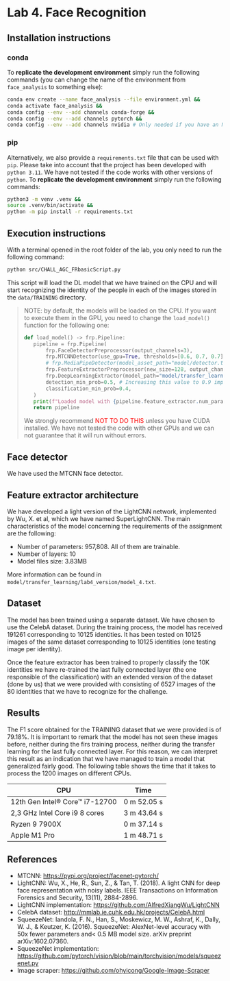 # Lab 4. Face Recognition

## Installation instructions

### conda

To **replicate the development environment** simply run the following commands (you can change the name of the environment from `face_analysis` to something else):

```bash
conda env create --name face_analysis --file environment.yml &&
conda activate face_analysis &&
conda config --env --add channels conda-forge &&
conda config --env --add channels pytorch &&
conda config --env --add channels nvidia # Only needed if you have an Nvidia GPU
```

### pip

Alternatively, we also provide a `requirements.txt` file that can be used with `pip`. Please take into account that the project has been developed with `python 3.11`. We have not tested if the code works with other versions of `python`. To **replicate the development environment** simply run the following commands:

```bash
python3 -m venv .venv &&
source .venv/bin/activate &&
python -m pip install -r requirements.txt
```

## Execution instructions

With a terminal opened in the root folder of the lab, you only need to run the following command:

```bash
python src/CHALL_AGC_FRbasicScript.py 
```

This script will load the DL model that we have trained on the CPU and will start recognizing the identity of the people in each of the images stored in the `data/TRAINING` directory.

> NOTE: by default, the models will be loaded on the CPU. If you want to execute them in the GPU, you need to change the `load_model()` function for the following one:
>
> ```python
> def load_model() -> frp.Pipeline:
>    pipeline = frp.Pipeline(
>        frp.FaceDetectorPreprocessor(output_channels=3),
>        frp.MTCNNDetector(use_gpu=True, thresholds=[0.6, 0.7, 0.7]),
>        # frp.MediaPipeDetector(model_asset_path="model/detector.tflite"),
>        frp.FeatureExtractorPreprocessor(new_size=128, output_channels=3),
>        frp.DeepLearningExtractor(model_path="model/transfer_learning/lab4_version/model_4-15.ckpt", num_classes=80, input_channels=3, use_gpu=True),
>        detection_min_prob=0.5, # Increasing this value to 0.9 improves the accuracy
>        classification_min_prob=0.4,
>    )
>    print(f"Loaded model with {pipeline.feature_extractor.num_parameters()} parameters")
>    return pipeline
> ```
> We strongly recommend <span style="color:red">NOT TO DO THIS</span> unless you have CUDA installed. We have not tested the code with other GPUs and we can not guarantee that it will run without errors.

## Face detector

We have used the MTCNN face detector.


## Feature extractor architecture

We have developed a light version of the LightCNN network, implemented by Wu, X. et al, which we have named SuperLightCNN. The main characteristics of the model concerning the requirements of the assignment are the following:
- Number of parameters: 957,808. All of them are trainable.
- Number of layers: 10
- Model files size: 3.83MB

More information can be found in `model/transfer_learning/lab4_version/model_4.txt`.

## Dataset

The model has been trained using a separate dataset. We have chosen to use the CelebA dataset. During the training process, the model has received 191261 corresponding to 10125 identities. It has been tested on 10125 images of the same dataset corresponding to 10125 identities (one testing image per identity).

Once the feature extractor has been trained to properly classify the 10K identities we have re-trained the last fully connected layer (the one responsible of the classification) with an extended version of the dataset (done by us) that we were provided with consisting of 6527 images of the 80 identities that we have to recognize for the challenge.

## Results

The F1 score obtained for the TRAINING dataset that we were provided is of 79.18%. It is important to remark that the model has not seen these images before, neither during the firs training process, neither during the transfer learning for the last fully connected layer. For this reason, we can interpret this result as an indication that we have managed to train a model that generalized fairly good. The following table shows the time that it takes to process the 1200 images on different CPUs.


| CPU                            | Time        |
| ------------------------------ | ----------- |
| 12th Gen Intel® Core™ i7-12700 | 0 m 52.05 s |
| 2,3 GHz Intel Core i9 8 cores  | 3 m 43.64 s |
| Ryzen 9 7900X                  | 0 m 37.14 s |
| Apple M1 Pro                   | 1 m 48.71 s |



## References
- MTCNN: https://pypi.org/project/facenet-pytorch/
- LightCNN: Wu, X., He, R., Sun, Z., & Tan, T. (2018). A light CNN for deep face representation with noisy labels. IEEE Transactions on Information Forensics and Security, 13(11), 2884-2896.
- LightCNN implementation: https://github.com/AlfredXiangWu/LightCNN
- CelebA dataset: http://mmlab.ie.cuhk.edu.hk/projects/CelebA.html
- SqueezeNet: Iandola, F. N., Han, S., Moskewicz, M. W., Ashraf, K., Dally, W. J., & Keutzer, K. (2016). SqueezeNet: AlexNet-level accuracy with 50x fewer parameters and< 0.5 MB model size. arXiv preprint arXiv:1602.07360.
- SqueezeNet implementation: https://github.com/pytorch/vision/blob/main/torchvision/models/squeezenet.py
- Image scraper: https://github.com/ohyicong/Google-Image-Scraper